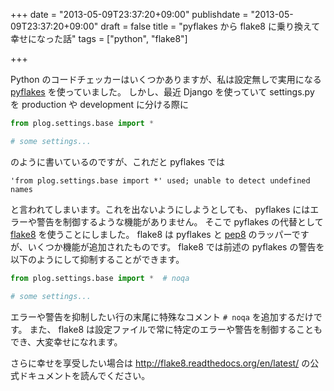+++
date = "2013-05-09T23:37:20+09:00"
publishdate = "2013-05-09T23:37:20+09:00"
draft = false
title = "pyflakes から flake8 に乗り換えて幸せになった話"
tags = ["python", "flake8"]

+++

Python のコードチェッカーはいくつかありますが、私は設定無しで実用になる [pyflakes](https://pypi.python.org/pypi/pyflakes) を使っていました。
しかし、最近 Django を使っていて settings.py を production や development に分ける際に

```python
from plog.settings.base import *

# some settings...
```

のように書いているのですが、これだと pyflakes では

```
'from plog.settings.base import *' used; unable to detect undefined names
```

と言われてしまいます。これを出ないようにしようとしても、 pyflakes にはエラーや警告を制御するような機能がありません。
そこで pyflakes の代替として [flake8](https://pypi.python.org/pypi/flake8) を使うことにしました。
flake8 は pyflakes と [pep8](https://pypi.python.org/pypi/pep8) のラッパーですが、いくつか機能が追加されたものです。
flake8 では前述の pyflakes の警告を以下のようにして抑制することができます。

```python
from plog.settings.base import *  # noqa

# some settings...
```

エラーや警告を抑制したい行の末尾に特殊なコメント `# noqa` を追加するだけです。
また、 flake8 は設定ファイルで常に特定のエラーや警告を制御することもでき、大変幸せになれます。

さらに幸せを享受したい場合は http://flake8.readthedocs.org/en/latest/ の公式ドキュメントを読んでください。
